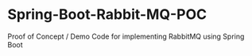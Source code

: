# Spring-Boot-Rabbit-MQ-POC
Proof of Concept / Demo Code for implementing RabbitMQ using Spring Boot
